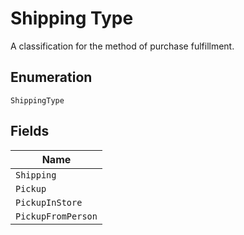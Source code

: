 
# Shipping Type

A classification for the method of purchase fulfillment.

## Enumeration

`ShippingType`

## Fields

| Name |
|  --- |
| `Shipping` |
| `Pickup` |
| `PickupInStore` |
| `PickupFromPerson` |

